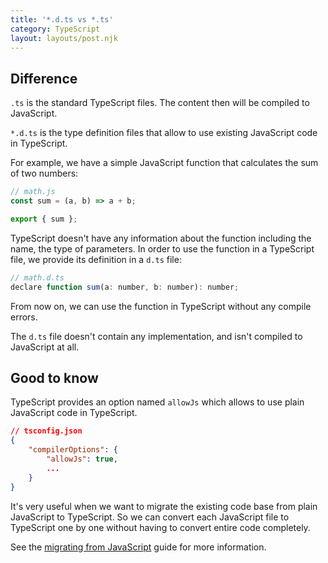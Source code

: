 ```yaml
---
title: '*.d.ts vs *.ts'
category: TypeScript
layout: layouts/post.njk
---
```


## Difference

`.ts` is the standard TypeScript files. The content then will be compiled to JavaScript.

`*.d.ts` is the type definition files that allow to use existing JavaScript code in TypeScript.

For example, we have a simple JavaScript function that calculates the sum of two numbers:

```js
// math.js
const sum = (a, b) => a + b;

export { sum };
```

TypeScript doesn't have any information about the function including the name, the type of parameters. In order to use the function in a TypeScript file, we provide its definition in a `d.ts` file:

```js
// math.d.ts
declare function sum(a: number, b: number): number;
```

From now on, we can use the function in TypeScript without any compile errors.

The `d.ts` file doesn't contain any implementation, and isn't compiled to JavaScript at all.

## Good to know

TypeScript provides an option named `allowJs` which allows to use plain JavaScript code in TypeScript.

```json
// tsconfig.json
{
    "compilerOptions": {
        "allowJs": true,
        ...
    }
}
```

It's very useful when we want to migrate the existing code base from plain JavaScript to TypeScript. So we can convert each JavaScript file to TypeScript one by one without having to convert entire code completely.

See the [migrating from JavaScript](https://www.typescriptlang.org/docs/handbook/migrating-from-javascript.html) guide for more information.
